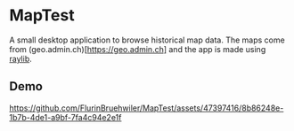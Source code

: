 # MapTest

A small desktop application to browse historical map data.
The maps come from (geo.admin.ch)[https://geo.admin.ch] and the app is made using [raylib](https://www.raylib.com/).

## Demo
https://github.com/FlurinBruehwiler/MapTest/assets/47397416/8b86248e-1b7b-4de1-a9bf-7fa4c94e2e1f

